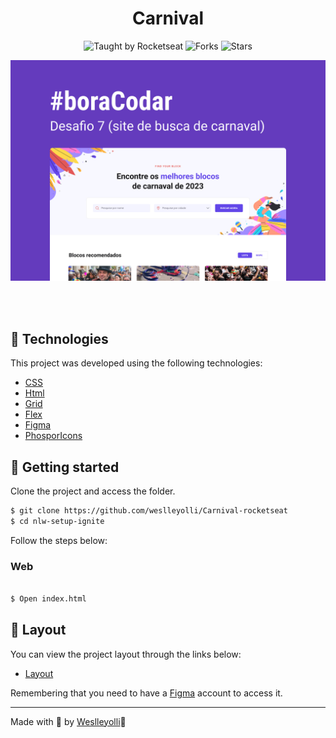 <h1 align="center">Carnival</h1>
<p align="center">
  <img src="https://img.shields.io/static/v1?label=Taught%20by&message=Rocketseat&color=white&labelColor=8257E5" alt="Taught by Rocketseat">
  <img src="https://img.shields.io/github/forks/weslleyolli/nlw-setup-ignite?label=forks&message=MIT&color=white&labelColor=8257E5" alt="Forks">
  <img src="https://img.shields.io/github/stars/weslleyolli/nlw-setup-ignite?label=stars&message=MIT&color=white&labelColor=8257E5" alt="Stars">
</p>
<p align="center">
    <img src="./.github/preview.jpg" alt="Preview">
</p>


<br>
<br>

## 🧪 Technologies

This project was developed using the following technologies:

- [CSS](https://developer.mozilla.org/pt-BR/docs/Web/CSS)
- [Html](https://developer.mozilla.org/pt-BR/docs/Web/HTML)
- [Grid](https://www.origamid.com/projetos/css-grid-layout-guia-completo/)
- [Flex](https://origamid.com/projetos/flexbox-guia-completo/)
- [Figma](https://www.figma.com/)
- [PhosporIcons](https://phosphoricons.com/)





## 🚀 Getting started
Clone the project and access the folder.

```bash
$ git clone https://github.com/weslleyolli/Carnival-rocketseat
$ cd nlw-setup-ignite
```

Follow the steps below:

### Web

```bash

$ Open index.html
```

## 🔖 Layout

You can view the project layout through the links below:

- [Layout](<https://www.figma.com/file/18AwC81muvXR8b0fBDsrrf/%23boraCodar---Desafio-7-(Community)?node-id=1%3A7&t=mQsXFvRawwXUf1aO-0>)

Remembering that you need to have a [Figma](http://figma.com/) account to access it.

---

Made with 💜 by [Weslleyolli](https://github.com/weslleyolli)👋